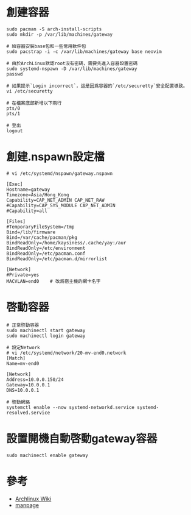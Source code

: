 # 創建容器
``` shell
sudo pacman -S arch-install-scripts
sudo mkdir -p /var/lib/machines/gateway

# 給容器安裝base包和一些常用軟件包
sudo pacstrap -i -c /var/lib/machines/gateway base neovim

# 由於ArchLinux默認root沒有密碼，需要先進入容器設置密碼
sudo systemd-nspawn -D /var/lib/machines/gateway
passwd

# 如果提示`Login incorrect`，這是因爲容器的`/etc/securetty`安全配置導致。
vi /etc/securetty

# 在檔案底部新增以下兩行
pts/0  
pts/1

# 登出
logout
```

# 創建.nspawn設定檔
```systemd
# vi /etc/systemd/nspawn/gateway.nspawn

[Exec]
Hostname=gateway
Timezone=Asia/Hong_Kong
Capability=CAP_NET_ADMIN CAP_NET_RAW
#Capability=CAP_SYS_MODULE CAP_NET_ADMIN
#Capability=all

[Files]
#TemporaryFileSystem=/tmp
Bind=/lib/firmware
Bind=/var/cache/pacman/pkg
BindReadOnly=/home/kaysiness/.cache/yay:/aur
BindReadOnly=/etc/environment
BindReadOnly=/etc/pacman.conf
BindReadOnly=/etc/pacman.d/mirrorlist

[Network]
#Private=yes
MACVLAN=end0    # 改爲宿主機的網卡名字
```

# 啓動容器
```shell
# 正常啓動容器
sudo machinectl start gateway
sudo machinectl login gateway

# 設定Network
# vi /etc/systemd/network/20-mv-end0.network
[Match]
Name=mv-end0

[Network]
Address=10.0.0.150/24
Gateway=10.0.0.1
DNS=10.0.0.1

# 啓動網絡
systemctl enable --now systemd-networkd.service systemd-resolved.service
```

# 設置開機自動啓動gateway容器
```
sudo machinectl enable gateway
```

# 參考
* [Archlinux Wiki](https://wiki.archlinux.org/title/Systemd-nspawn)
* [manpage](https://man.archlinux.org/man/systemd.nspawn.5)